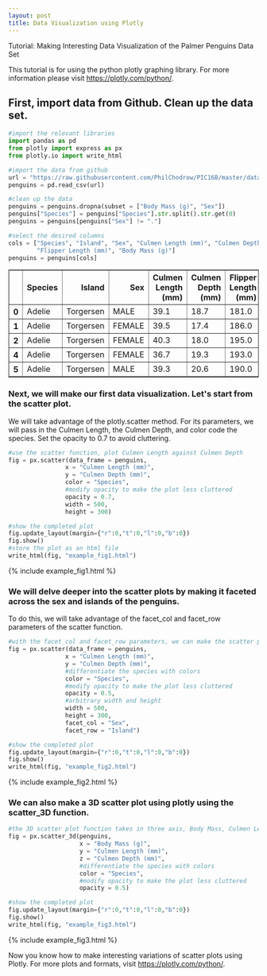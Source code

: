 ```yaml
---
layout: post
title: Data Visualization using Plotly
---
```


Tutorial: Making Interesting Data Visualization of the Palmer Penguins Data Set

This tutorial is for using the python plotly graphing library. For more information please visit https://plotly.com/python/.

## First, import data from Github. Clean up the data set.


```python
#import the relevant libraries
import pandas as pd
from plotly import express as px
from plotly.io import write_html

#import the data from github
url = "https://raw.githubusercontent.com/PhilChodrow/PIC16B/master/datasets/palmer_penguins.csv"
penguins = pd.read_csv(url)

#clean up the data
penguins = penguins.dropna(subset = ["Body Mass (g)", "Sex"])
penguins["Species"] = penguins["Species"].str.split().str.get(0)
penguins = penguins[penguins["Sex"] != "."]

#select the desired columns
cols = ["Species", "Island", "Sex", "Culmen Length (mm)", "Culmen Depth (mm)", 
        "Flipper Length (mm)", "Body Mass (g)"]
penguins = penguins[cols]
```




<div>
<style scoped>
    .dataframe tbody tr th:only-of-type {
        vertical-align: middle;
    }

    .dataframe tbody tr th {
        vertical-align: top;
    }

    .dataframe thead th {
        text-align: right;
    }
</style>
<table border="1" class="dataframe">
  <thead>
    <tr style="text-align: right;">
      <th></th>
      <th>Species</th>
      <th>Island</th>
      <th>Sex</th>
      <th>Culmen Length (mm)</th>
      <th>Culmen Depth (mm)</th>
      <th>Flipper Length (mm)</th>
      <th>Body Mass (g)</th>
    </tr>
  </thead>
  <tbody>
    <tr>
      <th>0</th>
      <td>Adelie</td>
      <td>Torgersen</td>
      <td>MALE</td>
      <td>39.1</td>
      <td>18.7</td>
      <td>181.0</td>
      <td>3750.0</td>
    </tr>
    <tr>
      <th>1</th>
      <td>Adelie</td>
      <td>Torgersen</td>
      <td>FEMALE</td>
      <td>39.5</td>
      <td>17.4</td>
      <td>186.0</td>
      <td>3800.0</td>
    </tr>
    <tr>
      <th>2</th>
      <td>Adelie</td>
      <td>Torgersen</td>
      <td>FEMALE</td>
      <td>40.3</td>
      <td>18.0</td>
      <td>195.0</td>
      <td>3250.0</td>
    </tr>
    <tr>
      <th>4</th>
      <td>Adelie</td>
      <td>Torgersen</td>
      <td>FEMALE</td>
      <td>36.7</td>
      <td>19.3</td>
      <td>193.0</td>
      <td>3450.0</td>
    </tr>
    <tr>
      <th>5</th>
      <td>Adelie</td>
      <td>Torgersen</td>
      <td>MALE</td>
      <td>39.3</td>
      <td>20.6</td>
      <td>190.0</td>
      <td>3650.0</td>
    </tr>
  </tbody>
</table>
</div>



### Next, we will make our first data visualization. Let's start from the scatter plot. 

We will take advantage of the plotly.scatter method. For its parameters, we will pass in the Culmen Length, the Culmen Depth, and color code the species. Set the opacity to 0.7 to avoid cluttering.


```python
#use the scatter function, plot Culmen Length against Culmen Depth
fig = px.scatter(data_frame = penguins, 
                x = "Culmen Length (mm)",
                y = "Culmen Depth (mm)", 
                color = "Species", 
                #modify opacity to make the plot less cluttered
                opacity = 0.7,
                width = 500,
                height = 300)

#show the completed plot
fig.update_layout(margin={"r":0,"t":0,"l":0,"b":0})
fig.show()
#store the plot as an html file
write_html(fig, "example_fig1.html")
```


{% include example_fig1.html %}


### We will delve deeper into the scatter plots by making it faceted across the sex and islands of the penguins. 

To do this, we will take advantage of the facet_col and facet_row parameters of the scatter function. 


```python
#with the facet_col and facet_row parameters, we can make the scatter plot facted 
fig = px.scatter(data_frame = penguins, 
                x = "Culmen Length (mm)", 
                y = "Culmen Depth (mm)", 
                #differentiate the species with colors
                color = "Species", 
                #modify opacity to make the plot less cluttered
                opacity = 0.5,
                #arbitrary width and height
                width = 500,
                height = 300,
                facet_col = "Sex",
                facet_row = "Island") 

#show the completed plot
fig.update_layout(margin={"r":0,"t":0,"l":0,"b":0})
fig.show()
write_html(fig, "example_fig2.html")
```


{% include example_fig2.html %}


### We can also make a 3D scatter plot using plotly using the scatter_3D function.


```python
#the 3D scatter plot function takes in three axis, Body Mass, Culmen Length, Culmen Depth
fig = px.scatter_3d(penguins,
                    x = "Body Mass (g)",
                    y = "Culmen Length (mm)",
                    z = "Culmen Depth (mm)",
                    #differentiate the species with colors
                    color = "Species",
                    #modify opacity to make the plot less cluttered
                    opacity = 0.5)

#show the completed plot
fig.update_layout(margin={"r":0,"t":0,"l":0,"b":0})
fig.show()
write_html(fig, "example_fig3.html")
```


{% include example_fig3.html %}


Now you know how to make interesting variations of scatter plots using Plotly. For more plots and formats, visit https://plotly.com/python/.
